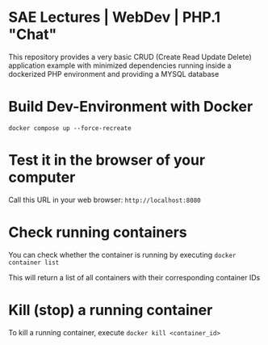 # SAE Lectures | WebDev | PHP.1 "Chat"
This repository provides a very basic CRUD (Create Read Update Delete) application example with minimized dependencies 
running inside a dockerized PHP environment and providing a
MYSQL database

# Build Dev-Environment with Docker
`docker compose up --force-recreate`

# Test it in the browser of your computer
Call this URL in your web browser:
`http://localhost:8080`

# Check running containers
You can check whether the container is running by executing
`docker container list`

This will return a list of all containers with their corresponding container IDs

# Kill (stop) a running container
To kill a running container, execute
`docker kill <container_id>`

